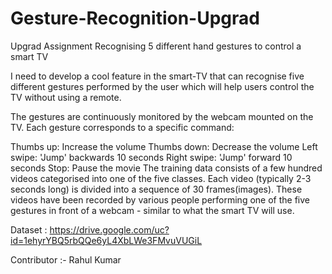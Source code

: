 # Gesture-Recognition-Upgrad
Upgrad Assignment
Recognising 5 different hand gestures to control a smart TV

I need to develop a cool feature in the smart-TV that can recognise five different gestures performed by the user which will help users control the TV without using a remote.

The gestures are continuously monitored by the webcam mounted on the TV. Each gesture corresponds to a specific command:

Thumbs up: Increase the volume
Thumbs down: Decrease the volume
Left swipe: 'Jump' backwards 10 seconds
Right swipe: 'Jump' forward 10 seconds
Stop: Pause the movie
The training data consists of a few hundred videos categorised into one of the five classes. Each video (typically 2-3 seconds long) is divided into a sequence of 30 frames(images). These videos have been recorded by various people performing one of the five gestures in front of a webcam - similar to what the smart TV will use.

Dataset : https://drive.google.com/uc?id=1ehyrYBQ5rbQQe6yL4XbLWe3FMvuVUGiL


Contributor :- 
Rahul Kumar
